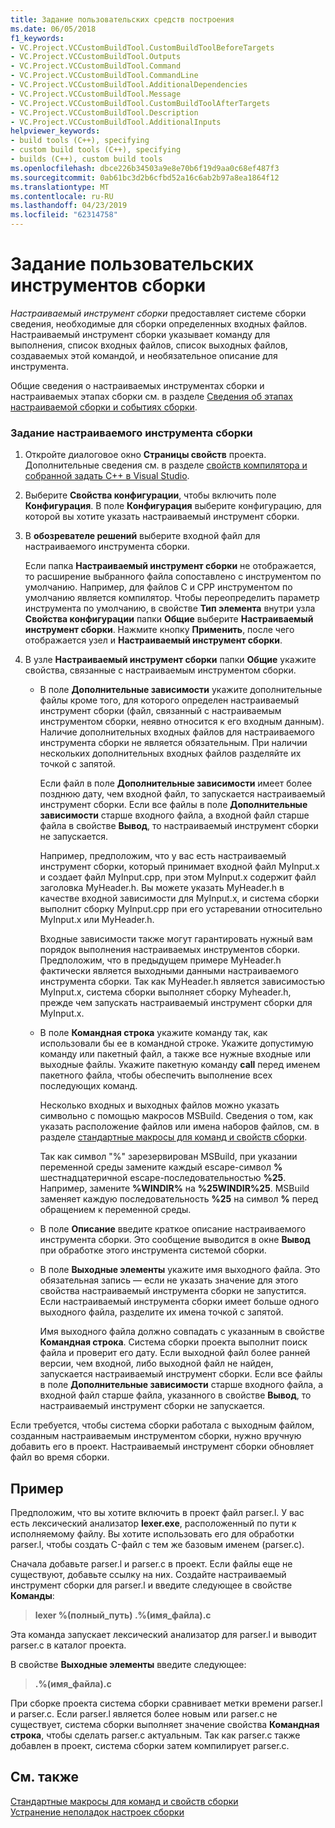 ```yaml
---
title: Задание пользовательских средств построения
ms.date: 06/05/2018
f1_keywords:
- VC.Project.VCCustomBuildTool.CustomBuildToolBeforeTargets
- VC.Project.VCCustomBuildTool.Outputs
- VC.Project.VCCustomBuildTool.Command
- VC.Project.VCCustomBuildTool.CommandLine
- VC.Project.VCCustomBuildTool.AdditionalDependencies
- VC.Project.VCCustomBuildTool.Message
- VC.Project.VCCustomBuildTool.CustomBuildToolAfterTargets
- VC.Project.VCCustomBuildTool.Description
- VC.Project.VCCustomBuildTool.AdditionalInputs
helpviewer_keywords:
- build tools (C++), specifying
- custom build tools (C++), specifying
- builds (C++), custom build tools
ms.openlocfilehash: dbce226b34503a9e8e70b6f19d9aa0c68ef487f3
ms.sourcegitcommit: 0ab61bc3d2b6cfbd52a16c6ab2b97a8ea1864f12
ms.translationtype: MT
ms.contentlocale: ru-RU
ms.lasthandoff: 04/23/2019
ms.locfileid: "62314758"
---
```

# <a name="specify-custom-build-tools"></a>Задание пользовательских инструментов сборки

*Настраиваемый инструмент сборки* предоставляет системе сборки сведения, необходимые для сборки определенных входных файлов. Настраиваемый инструмент сборки указывает команду для выполнения, список входных файлов, список выходных файлов, создаваемых этой командой, и необязательное описание для инструмента.

Общие сведения о настраиваемых инструментах сборки и настраиваемых этапах сборки см. в разделе [Сведения об этапах настраиваемой сборки и событиях сборки](understanding-custom-build-steps-and-build-events.md).

### <a name="to-specify-a-custom-build-tool"></a>Задание настраиваемого инструмента сборки

1. Откройте диалоговое окно **Страницы свойств** проекта. Дополнительные сведения см. в разделе [свойств компилятора и собранной задать C++ в Visual Studio](working-with-project-properties.md).

1. Выберите **Свойства конфигурации**, чтобы включить поле **Конфигурация**. В поле **Конфигурация** выберите конфигурацию, для которой вы хотите указать настраиваемый инструмент сборки.

1. В **обозревателе решений** выберите входной файл для настраиваемого инструмента сборки.

   Если папка **Настраиваемый инструмент сборки** не отображается, то расширение выбранного файла сопоставлено с инструментом по умолчанию. Например, для файлов C и CPP инструментом по умолчанию является компилятор. Чтобы переопределить параметр инструмента по умолчанию, в свойстве **Тип элемента** внутри узла **Свойства конфигурации** папки **Общие** выберите **Настраиваемый инструмент сборки**. Нажмите кнопку **Применить**, после чего отображается узел и **Настраиваемый инструмент сборки**.

1. В узле **Настраиваемый инструмент сборки** папки **Общие** укажите свойства, связанные с настраиваемым инструментом сборки.

   - В поле **Дополнительные зависимости** укажите дополнительные файлы кроме того, для которого определен настраиваемый инструмент сборки (файл, связанный с настраиваемым инструментом сборки, неявно относится к его входным данным). Наличие дополнительных входных файлов для настраиваемого инструмента сборки не является обязательным. При наличии нескольких дополнительных входных файлов разделяйте их точкой с запятой.

      Если файл в поле **Дополнительные зависимости** имеет более позднюю дату, чем входной файл, то запускается настраиваемый инструмент сборки. Если все файлы в поле **Дополнительные зависимости** старше входного файла, а входной файл старше файла в свойстве **Вывод**, то настраиваемый инструмент сборки не запускается.

      Например, предположим, что у вас есть настраиваемый инструмент сборки, который принимает входной файл MyInput.x и создает файл MyInput.cpp, при этом MyInput.x содержит файл заголовка MyHeader.h. Вы можете указать MyHeader.h в качестве входной зависимости для MyInput.x, и система сборки выполнит сборку MyInput.cpp при его устаревании относительно MyInput.x или MyHeader.h.

      Входные зависимости также могут гарантировать нужный вам порядок выполнения настраиваемых инструментов сборки. Предположим, что в предыдущем примере MyHeader.h фактически является выходными данными настраиваемого инструмента сборки. Так как MyHeader.h является зависимостью MyInput.x, система сборки выполняет сборку Myheader.h, прежде чем запускать настраиваемый инструмент сборки для MyInput.x.

   - В поле **Командная строка** укажите команду так, как использовали бы ее в командной строке. Укажите допустимую команду или пакетный файл, а также все нужные входные или выходные файлы. Укажите пакетную команду **call** перед именем пакетного файла, чтобы обеспечить выполнение всех последующих команд.

      Несколько входных и выходных файлов можно указать символьно с помощью макросов MSBuild. Сведения о том, как указать расположение файлов или имена наборов файлов, см. в разделе [стандартные макросы для команд и свойств сборки](reference/common-macros-for-build-commands-and-properties.md).

      Так как символ "%" зарезервирован MSBuild, при указании переменной среды замените каждый escape-символ **%** шестнадцатеричной escape-последовательностью **%25**. Например, замените **%WINDIR%** на **%25WINDIR%25**. MSBuild заменяет каждую последовательность **%25** на символ **%** перед обращением к переменной среды.

   - В поле **Описание** введите краткое описание настраиваемого инструмента сборки. Это сообщение выводится в окне **Вывод** при обработке этого инструмента системой сборки.

   - В поле **Выходные элементы** укажите имя выходного файла. Это обязательная запись — если не указать значение для этого свойства настраиваемый инструмента сборки не запустится. Если настраиваемый инструмента сборки имеет больше одного выходного файла, разделите их имена точкой с запятой.

      Имя выходного файла должно совпадать с указанным в свойстве **Командная строка**. Система сборки проекта выполнит поиск файла и проверит его дату. Если выходной файл более ранней версии, чем входной, либо выходной файл не найден, запускается настраиваемый инструмент сборки. Если все файлы в поле **Дополнительные зависимости** старше входного файла, а входной файл старше файла, указанного в свойстве **Вывод**, то настраиваемый инструмент сборки не запускается.

Если требуется, чтобы система сборки работала с выходным файлом, созданным настраиваемым инструментом сборки, нужно вручную добавить его в проект. Настраиваемый инструмент сборки обновляет файл во время сборки.

## <a name="example"></a>Пример

Предположим, что вы хотите включить в проект файл parser.l. У вас есть лексический анализатор **lexer.exe**, расположенный по пути к исполняемому файлу. Вы хотите использовать его для обработки parser.l, чтобы создать C-файл с тем же базовым именем (parser.c).

Сначала добавьте parser.l и parser.c в проект. Если файлы еще не существуют, добавьте ссылку на них. Создайте настраиваемый инструмент сборки для parser.l и введите следующее в свойстве **Команды**:

> **lexer %(полный_путь) .\%(имя_файла).c**

Эта команда запускает лексический анализатор для parser.l и выводит parser.c в каталог проекта.

В свойстве **Выходные элементы** введите следующее:

> **.\%(имя_файла).c**

При сборке проекта система сборки сравнивает метки времени parser.l и parser.c. Если parser.l является более новым или parser.c не существует, система сборки выполняет значение свойства **Командная строка**, чтобы сделать parser.c актуальным. Так как parser.c также добавлен в проект, система сборки затем компилирует parser.c.

## <a name="see-also"></a>См. также

[Стандартные макросы для команд и свойств сборки](reference/common-macros-for-build-commands-and-properties.md)<br>
[Устранение неполадок настроек сборки](troubleshooting-build-customizations.md)
